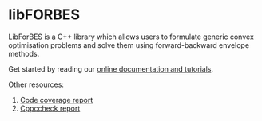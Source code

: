 # libFORBES

LibForBES is a C++ library which allows users to formulate generic convex optimisation problems and solve them using forward-backward envelope methods.

Get started by reading our <a href="http://dysco.imtlucca.it/sopasakis/software/libforbes/dox" target="_blank">online documentation and tutorials</a>.


Other resources:
 1. <a href="file:///home/chung/Documents/MATLAB/libforbes/coverage/source/index-sort-l.html" target="_blank">Code coverage report</a>
 2. <a href="http://dysco.imtlucca.it/sopasakis/software/libforbes/cppcheck" target="_blank">Cppccheck report</a>



